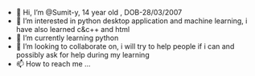 - 👋 Hi, I’m @Sumit-y, 14 year old , DOB-28/03/2007
- 👀 I’m interested in python desktop application and machine learning, i have also learned c&c++ and html
- 🌱 I’m currently learning python
- 💞️ I’m looking to collaborate on, i will try to help people if i can and possibly ask for help during my learning
- 📫 How to reach me ...

<!---
Sumit-y/Sumit-y is a ✨ special ✨ repository because its `README.md` (this file) appears on your GitHub profile.
You can click the Preview link to take a look at your changes.
--->
